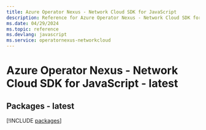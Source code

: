 ```yaml
---
title: Azure Operator Nexus - Network Cloud SDK for JavaScript
description: Reference for Azure Operator Nexus - Network Cloud SDK for JavaScript
ms.date: 04/29/2024
ms.topic: reference
ms.devlang: javascript
ms.service: operatornexus-networkcloud
---
```

# Azure Operator Nexus - Network Cloud SDK for JavaScript - latest
## Packages - latest
[!INCLUDE [packages](operator-nexus---network-cloud-index.md)]